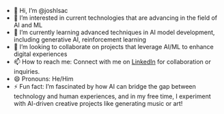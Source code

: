 - 👋 Hi, I’m @joshIsac
- 👀 I’m interested in current technologies that are advancing in the field of AI and ML
- 🌱 I’m currently learning advanced techniques in AI model development, including generative AI, reinforcement learning
- 💞️ I’m looking to collaborate on projects that leverage AI/ML to enhance digital experiences
- 📫 How to reach me: Connect with me on [LinkedIn](https://www.linkedin.com/in/joshisac) for collaboration or inquiries.
- 😄 Pronouns: He/Him
- ⚡ Fun fact: I’m fascinated by how AI can bridge the gap between technology and human experiences, and in my free time, I experiment with AI-driven creative projects like generating music or art!

<!---
joshIsac/joshIsac is a ✨ special ✨ repository because its `README.md` (this file) appears on your GitHub profile.
You can click the Preview link to take a look at your changes.
--->
